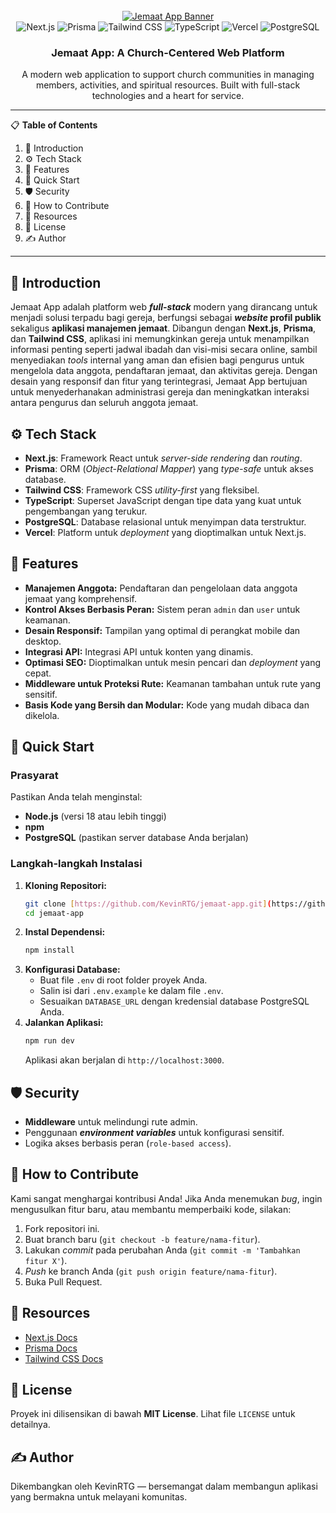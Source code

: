 <div align="center">
  <br />
    <a href="https://github.com/KevinRTG/jemaat-app" target="_blank">
      <img src="https://encrypted-tbn0.gstatic.com/images?q=tbn:ANd9GcSev6WAvha6FJ0E-rZwOdFF34cAthuCbsFenTKifWVpa6maoNbsyiS1Eyoo&s=10" alt="Jemaat App Banner">
    </a>
  <br />

   <div>
    <img src="https://img.shields.io/badge/-Next_JS-black?style=for-the-badge&logo=nextdotjs&logoColor=white" alt="Next.js" />
    <img src="https://img.shields.io/badge/-Prisma-black?style=for-the-badge&logo=prisma&logoColor=white" alt="Prisma" />
    <img src="https://img.shields.io/badge/-Tailwind_CSS-black?style=for-the-badge&logo=tailwindcss&logoColor=white" alt="Tailwind CSS" />
    <img src="https://img.shields.io/badge/-TypeScript-black?style=for-the-badge&logo=typescript&logoColor=white" alt="TypeScript" />
    <img src="https://img.shields.io/badge/-Vercel-black?style=for-the-badge&logo=vercel&logoColor=white" alt="Vercel" />
    <img src="https://img.shields.io/badge/-PostgreSQL-black?style=for-the-badge&logo=postgresql&logoColor=white" alt="PostgreSQL" />
  </div>

  <h3 align="center">Jemaat App: A Church-Centered Web Platform</h3>

  <div align="center">
    A modern web application to support church communities in managing members, activities, and spiritual resources. Built with full-stack technologies and a heart for service.
  </div>
</div>

---

📋 **Table of Contents**

1. 🤖 Introduction
2. ⚙️ Tech Stack
3. 🔋 Features
4. 🤸 Quick Start
5. 🛡️ Security
6. 🤝 How to Contribute
7. 🔗 Resources
8. 📄 License
9. ✍️ Author

---

## 🤖 Introduction

Jemaat App adalah platform web **_full-stack_** modern yang dirancang untuk menjadi solusi terpadu bagi gereja, berfungsi sebagai **_website_ profil publik** sekaligus **aplikasi manajemen jemaat**. Dibangun dengan **Next.js**, **Prisma**, dan **Tailwind CSS**, aplikasi ini memungkinkan gereja untuk menampilkan informasi penting seperti jadwal ibadah dan visi-misi secara online, sambil menyediakan _tools_ internal yang aman dan efisien bagi pengurus untuk mengelola data anggota, pendaftaran jemaat, dan aktivitas gereja. Dengan desain yang responsif dan fitur yang terintegrasi, Jemaat App bertujuan untuk menyederhanakan administrasi gereja dan meningkatkan interaksi antara pengurus dan seluruh anggota jemaat.


## ⚙️ Tech Stack

- **Next.js**: Framework React untuk _server-side rendering_ dan _routing_.
- **Prisma**: ORM (_Object-Relational Mapper_) yang _type-safe_ untuk akses database.
- **Tailwind CSS**: Framework CSS _utility-first_ yang fleksibel.
- **TypeScript**: Superset JavaScript dengan tipe data yang kuat untuk pengembangan yang terukur.
- **PostgreSQL**: Database relasional untuk menyimpan data terstruktur.
- **Vercel**: Platform untuk _deployment_ yang dioptimalkan untuk Next.js.

## 🔋 Features

- **Manajemen Anggota:** Pendaftaran dan pengelolaan data anggota jemaat yang komprehensif.
- **Kontrol Akses Berbasis Peran:** Sistem peran `admin` dan `user` untuk keamanan.
- **Desain Responsif:** Tampilan yang optimal di perangkat mobile dan desktop.
- **Integrasi API:** Integrasi API untuk konten yang dinamis.
- **Optimasi SEO:** Dioptimalkan untuk mesin pencari dan _deployment_ yang cepat.
- **Middleware untuk Proteksi Rute:** Keamanan tambahan untuk rute yang sensitif.
- **Basis Kode yang Bersih dan Modular:** Kode yang mudah dibaca dan dikelola.

## 🤸 Quick Start

### **Prasyarat**

Pastikan Anda telah menginstal:
- **Node.js** (versi 18 atau lebih tinggi)
- **npm**
- **PostgreSQL** (pastikan server database Anda berjalan)

### **Langkah-langkah Instalasi**

1.  **Kloning Repositori:**
    ```bash
    git clone [https://github.com/KevinRTG/jemaat-app.git](https://github.com/KevinRTG/jemaat-app.git)
    cd jemaat-app
    ```
2.  **Instal Dependensi:**
    ```bash
    npm install
    ```
3.  **Konfigurasi Database:**
    * Buat file `.env` di root folder proyek Anda.
    * Salin isi dari `.env.example` ke dalam file `.env`.
    * Sesuaikan `DATABASE_URL` dengan kredensial database PostgreSQL Anda.
4.  **Jalankan Aplikasi:**
    ```bash
    npm run dev
    ```
    Aplikasi akan berjalan di `http://localhost:3000`.

## 🛡️ Security

- **Middleware** untuk melindungi rute admin.
- Penggunaan **_environment variables_** untuk konfigurasi sensitif.
- Logika akses berbasis peran (`role-based access`).

## 🤝 How to Contribute

Kami sangat menghargai kontribusi Anda! Jika Anda menemukan _bug_, ingin mengusulkan fitur baru, atau membantu memperbaiki kode, silakan:
1.  Fork repositori ini.
2.  Buat branch baru (`git checkout -b feature/nama-fitur`).
3.  Lakukan _commit_ pada perubahan Anda (`git commit -m 'Tambahkan fitur X'`).
4.  _Push_ ke branch Anda (`git push origin feature/nama-fitur`).
5.  Buka Pull Request.

## 🔗 Resources

- [Next.js Docs](https://nextjs.org/docs)
- [Prisma Docs](https://www.prisma.io/docs)
- [Tailwind CSS Docs](https://tailwindcss.com/docs)

## 📄 License

Proyek ini dilisensikan di bawah **MIT License**. Lihat file `LICENSE` untuk detailnya.

## ✍️ Author

Dikembangkan oleh KevinRTG — bersemangat dalam membangun aplikasi yang bermakna untuk melayani komunitas.